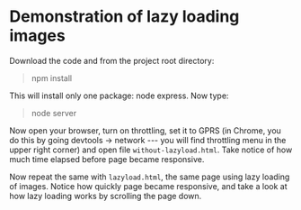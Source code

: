 # Demonstration of lazy loading images

Download the code and from the project root directory:

> npm install

This will install only one package: node express. Now type:

> node server

Now open your browser, turn on throttling, set it to GPRS (in Chrome, you do this by going devtools -> network --- you will find throttling menu in the upper right corner) and open file `without-lazyload.html`. Take notice of how much time elapsed before page became responsive.

Now repeat the same with `lazyload.html`, the same page using lazy loading of images. Notice how quickly page became responsive, and take a look at how lazy loading works by scrolling the page down.
